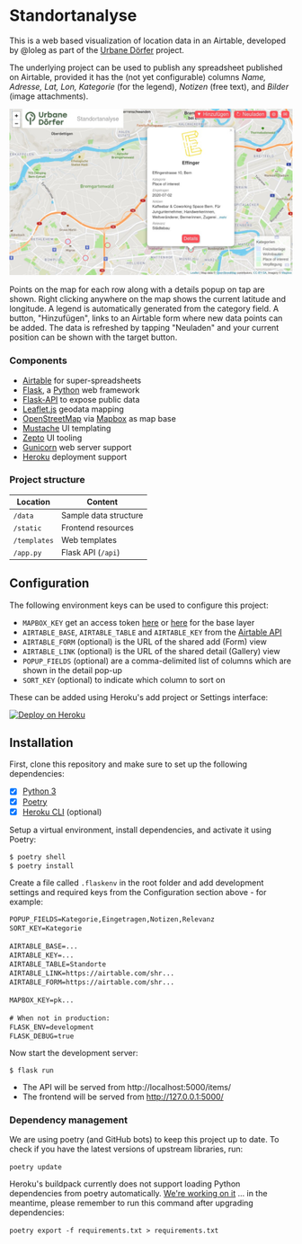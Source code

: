 # Standortanalyse

This is a web based visualization of location data in an Airtable, developed by @loleg as part of the [Urbane Dörfer](https://www.urbanedoerfer.ch/) project.

The underlying project can be used to publish any spreadsheet published on Airtable, provided it has the (not yet configurable) columns _Name, Adresse, Lat, Lon, Kategorie_ (for the legend), _Notizen_ (free text), and _Bilder_ (image attachments).

![Screenshot](static/screenshot.jpg)

Points on the map for each row along with a details popup on tap are shown. Right clicking anywhere on the map shows the current latitude and longitude. A legend is automatically generated from the category field. A button, "Hinzufügen", links to an Airtable form where new data points can be added. The data is refreshed by tapping "Neuladen" and your current position can be shown with the target button.

### Components

* [Airtable](https://airtable.com) for super-spreadsheets
* [Flask](https://flask.palletsprojects.com/), a [Python](https://python.org) web framework
* [Flask-API](http://www.flaskapi.org/) to expose public data
* [Leaflet.js](https://leafletjs.com/reference-1.6.0.html) geodata mapping
* [OpenStreetMap](https://osm.ch) via [Mapbox](https://mapbox.com/) as map base
* [Mustache](https://github.com/janl/mustache.js/) UI templating
* [Zepto](https://zeptojs.com/) UI tooling
* [Gunicorn](https://gunicorn.org/) web server support
* [Heroku](https://heroku.com) deployment support

### Project structure

| Location                |  Content                             |
|-------------------------|--------------------------------------|
| `/data`                 | Sample data structure                |
| `/static`               | Frontend resources                   |
| `/templates`            | Web templates                        |
| `/app.py`               | Flask API (`/api`)                   |

## Configuration

The following environment keys can be used to configure this project:

- `MAPBOX_KEY` get an access token [here](https://docs.mapbox.com/api/#access-tokens-and-token-scopes) or [here](view-source:https://leafletjs.com/examples/choropleth/example.html) for the base layer
- `AIRTABLE_BASE`, `AIRTABLE_TABLE` and `AIRTABLE_KEY` from the [Airtable API](https://airtable.com/api)
- `AIRTABLE_FORM` (optional) is the URL of the shared add (Form) view
- `AIRTABLE_LINK` (optional) is the URL of the shared detail (Gallery) view
- `POPUP_FIELDS` (optional) are a comma-delimited list of columns which are shown in the detail pop-up
- `SORT_KEY` (optional) to indicate which column to sort on

These can be added using Heroku's add project or Settings interface:

[![Deploy on Heroku](https://www.herokucdn.com/deploy/button.svg)](https://heroku.com/deploy?template=https://github.com/loleg/standortanalyse)

## Installation

First, clone this repository and make sure to set up the following dependencies:

- [X] [Python 3](https://python.org)
- [X] [Poetry](https://python-poetry.org/docs/)
- [X] [Heroku CLI](https://devcenter.heroku.com/articles/heroku-cli) (optional)

Setup a virtual environment, install dependencies, and activate it using Poetry:

```
$ poetry shell
$ poetry install
```

Create a file called `.flaskenv` in the root folder and add development settings and required keys from the Configuration section above - for example:

```
POPUP_FIELDS=Kategorie,Eingetragen,Notizen,Relevanz
SORT_KEY=Kategorie

AIRTABLE_BASE=...
AIRTABLE_KEY=...
AIRTABLE_TABLE=Standorte
AIRTABLE_LINK=https://airtable.com/shr...
AIRTABLE_FORM=https://airtable.com/shr...

MAPBOX_KEY=pk...

# When not in production:
FLASK_ENV=development
FLASK_DEBUG=true
```

Now start the development server:

```
$ flask run
```

- The API will be served from http://localhost:5000/items/
- The frontend will be served from http://127.0.0.1:5000/

### Dependency management

We are using poetry (and GitHub bots) to keep this project up to date. To check if you have the latest versions of upstream libraries, run:

`poetry update`

Heroku's buildpack currently does not support loading Python dependencies from poetry automatically. [We're working on it](https://github.com/heroku/heroku-buildpack-python/issues/796#issuecomment-611198469) ... in the meantime, please remember to run this command after upgrading dependencies:

`poetry export -f requirements.txt > requirements.txt`
